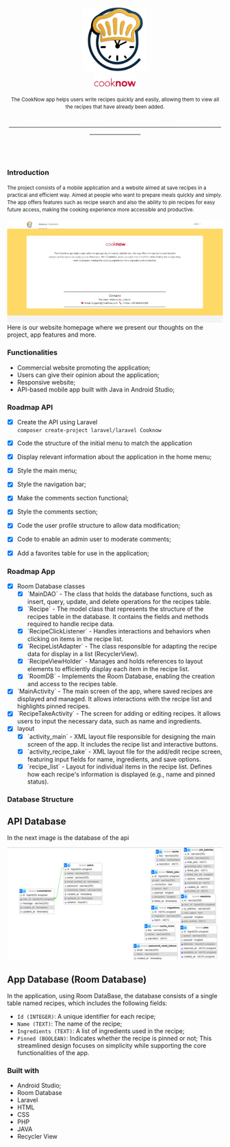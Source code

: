 <div align="center">
  <img src="https://raw.githubusercontent.com/sosoosz/PAS/refs/heads/main/imagens/logo_png.png" alt="Logo" width="150" />

</div>

<div align="center">
  <img src="https://raw.githubusercontent.com/sosoosz/PAS/refs/heads/main/imagens/cooknow.png" alt="Cooknow" width="100"/>
</div>


<div align="center">

<small>
The CookNow app helps users write recipes quickly and easily, allowing them to view all the recipes that have already been added.
</small>
</div>
<br>
  <p align="center">──────────────────────────────────────────────────────────────</p>
                    
<br>
<br>
<div>
  
### Introduction

<div>
<small>
The project consists of a mobile application and a website aimed at save recipes in a practical and efficient way. Aimed at people who want to prepare meals quickly and simply. The app offers features such as recipe search and also the ability to pin recipes for easy future access, making the cooking experience more accessible and productive.
</small>
  
</div>

<br>

<div>
<img src="https://raw.githubusercontent.com/sosoosz/PAS/refs/heads/main/imagens/site.png" alt="Site"/>

</div>
Here is our website homepage where we present our thoughts on the project, app features and more.

### Functionalities

- Commercial website promoting the application;
- Users can give their opinion about the application;
- Responsive website;
- API-based mobile app built with Java in Android Studio;

### Roadmap API

- [x] Create the API using Laravel  
  `composer create-project laravel/laravel Cooknow`

- [x] Code the structure of the initial menu to match the application

- [x] Display relevant information about the application in the home menu;

- [x] Style the main menu;

- [x] Style the navigation bar;

- [x] Make the comments section functional;

- [x] Style the comments section;

- [x] Code the user profile structure to allow data modification;

- [x] Code to enable an admin user to moderate comments;

- [x] Add a favorites table for use in the application;

### Roadmap App

- [x] Room Database classes
  - [x] ´MainDAO´ - The class that holds the database functions, such as insert, query, update, and delete operations for the recipes table.
  - [x] ´Recipe´ - The model class that represents the structure of the recipes table in the database. It contains the fields and methods required to handle recipe data.
  - [x] ´RecipeClickListener´ - Handles interactions and behaviors when clicking on items in the recipe list.
  - [x] ´RecipeListAdapter´ - The class responsible for adapting the recipe data for display in a list (RecyclerView).
  - [x] ´RecipeViewHolder´ - Manages and holds references to layout elements to efficiently display each item in the recipe list.
  - [x] ´RoomDB´ - Implements the Room Database, enabling the creation and access to the recipes table.
- [x] ´MainActivity´ - The main screen of the app, where saved recipes are displayed and managed. It allows interactions with the recipe list and highlights pinned recipes.
- [x] ´RecipeTakeActivity´ - The screen for adding or editing recipes. It allows users to input the necessary data, such as name and ingredients.
- [x] layout
  - [x] ´activity_main´ - XML layout file responsible for designing the main screen of the app. It includes the recipe list and interactive buttons.
  - [x] ´activity_recipe_take´ - XML layout file for the add/edit recipe screen, featuring input fields for name, ingredients, and save options.
  - [x] ´recipe_list´ - Layout for individual items in the recipe list. Defines how each recipe's information is displayed (e.g., name and pinned status).

### Database Structure
## API Database
In the next image is the database of the api
<div align="center">
  <img src="https://raw.githubusercontent.com/sosoosz/PAS/refs/heads/main/imagens/bd.png" alt="Cooknow" width="600"/>
</div>

## App Database (Room Database)
In the application, using Room DataBase, the database consists of a single table named recipes, which includes the following fields:
- `Id (INTEGER)`: A unique identifier for each recipe; 
- `Name (TEXT)`: The name of the recipe;
- `Ingredients (TEXT)`: A list of ingredients used in the recipe;
- `Pinned (BOOLEAN)`: Indicates whether the recipe is pinned or not;
This streamlined design focuses on simplicity while supporting the core functionalities of the app.

### Built with
- Android Studio;
- Room Database
- Laravel
- HTML
- CSS
- PHP
- JAVA
- Recycler View
